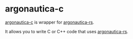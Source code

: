 # argonautica-c

[argonautica-c](https://github.com/bcmyers/argonautica/tree/master/argonautica-c)
is wrapper for
[argonautica-rs](https://github.com/bcmyers/argonautica/tree/master/argonautica-rs).

It allows you to write C or C++ code that uses
[argonautica-rs](https://github.com/bcmyers/argonautica/tree/master/argonautica-rs).
